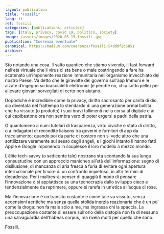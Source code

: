 ```yaml
---
layout: publication
title: "Fossili"
lang: it
ref: fossili
categories: [publications, articles]
tags: [italy, privacy, covid 19, politics, society]
image: /assets/images/2020-05-15-fossili.jpg
publication: "Coerenza eventuale"
canonical: https://medium.com/coerenza/fossili-54dd0f2c6851
archive:
---
```


Sto notando una cosa. Il salto quantico che stiamo vivendo, il fast forward nell’età virtuale che il virus ci sta bene o male costringendo a fare ha scatenato un’imponente reazione immunitaria nell’organismo invecchiato del nostro Paese. Va detto che le giravolte del governo sull’app Immuni e le alzate d’ingegno su braccialetti elettronici (e perché no, chip sotto pelle) per allevare giovani sorvegliati di certo non aiutano.

Dopodiché è incredibile come la privacy, diritto sacrosanto per carità di dio, sia diventata nel frattempo lo stendardo di una generazione ormai bollita che ha vissuto (o prodotto) i suoi bravi fallimenti nella corsa al digitale e ai cui capibastone ora non sembra vero di poter ergersi a padri della patria.

O quantomeno a numi tutelari di trasparenza, virtù civiche e stato di diritto, o a indagatori di recondite liaisons tra governi e fornitori di app da tracciamento: quando poi da parte di costoro non si vede altro che una sottilizzare veramente sul sesso degli angeli, e i giochi intanto li hanno fatti Apple e Google imponendo in souplesse il loro modello a mezzo mondo.

L’élite tech-savvy (o sedicente tale) nostrana sta scontando la sua lunga consuetudine con un approccio manicheo all’età dell'informazione: segno di disillusione, di mancanza di aria fresca a furia di evitare ogni apertura internazionale per timore di un confronto impietoso, in altri termini di decadenza. Per i maîtres-à-penser di quaggiù il modo di pensare l’innovazione o si appiattisce su una tecnocrazia dallo sviluppo cieco e tendenzialmente da reprimere, oppure si rarefa in un’etica all’acqua di rose.

Ma l’innovazione è un transito costante e come tale va vissuto, senza accensioni acritiche ma senza quella stolida inerzia reazionaria che è un po’ come la droga: non fa male solo a me, ma ingrassa chi la spaccia. La preoccupazione costante di essere sull’orlo della distopia non fa di nessuno una salvaguardia dell’habeas corpus, ma rivela molti per quello che sono.

Fossili.
